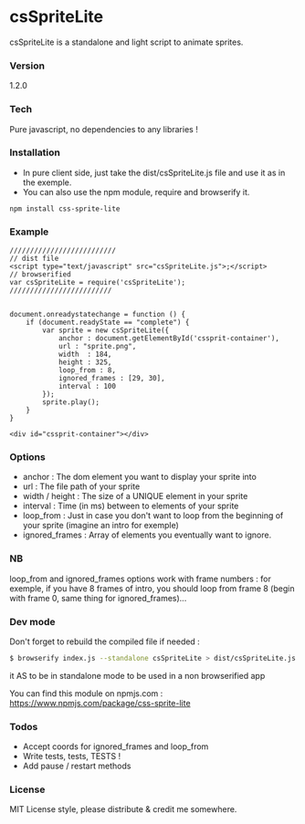 # csSpriteLite

csSpriteLite is a standalone and light script to animate sprites.

### Version
1.2.0

### Tech
Pure javascript, no dependencies to any libraries !

### Installation
* In pure client side, just take the dist/csSpriteLite.js file and use it as in the exemple.
* You can also use the npm module, require and browserify it.
```
npm install css-sprite-lite
```

### Example
```
//////////////////////////
// dist file
<script type="text/javascript" src="csSpriteLite.js">;</script>
// browserified
var csSpriteLite = require('csSpriteLite');
/////////////////////////
 
 
document.onreadystatechange = function () {
    if (document.readyState == "complete") {
        var sprite = new csSpriteLite({
            anchor : document.getElementById('cssprit-container'),
            url : "sprite.png",
            width  : 184,
            height : 325,
            loop_from : 8,
            ignored_frames : [29, 30],
            interval : 100
        });
        sprite.play();
    }
}

<div id="cssprit-container"></div>
```

### Options
* anchor : The dom element you want to display your sprite into
* url : The file path of your sprite
* width / height : The size of a UNIQUE element in your sprite
* interval : Time (in ms) between to elements of your sprite
* loop_from : Just in case you don't want to loop from the beginning of your sprite (imagine an intro for exemple)
* ignored_frames : Array of elements you eventually want to ignore.

### NB
loop_from and ignored_frames options work with frame numbers : for exemple, if you have 8 frames of intro, you should loop from frame 8 (begin with frame 0, same thing for ignored_frames)...

### Dev mode

Don't forget to rebuild the compiled file if needed :
```sh
$ browserify index.js --standalone csSpriteLite > dist/csSpriteLite.js
```
it AS to be in standalone mode to be used in a non browserified app

You can find this module on npmjs.com :
https://www.npmjs.com/package/css-sprite-lite

### Todos
 - Accept coords for ignored_frames and loop_from
 - Write tests, tests, TESTS !
 - Add pause / restart methods

### License
MIT License style, please distribute & credit me somewhere.
 
